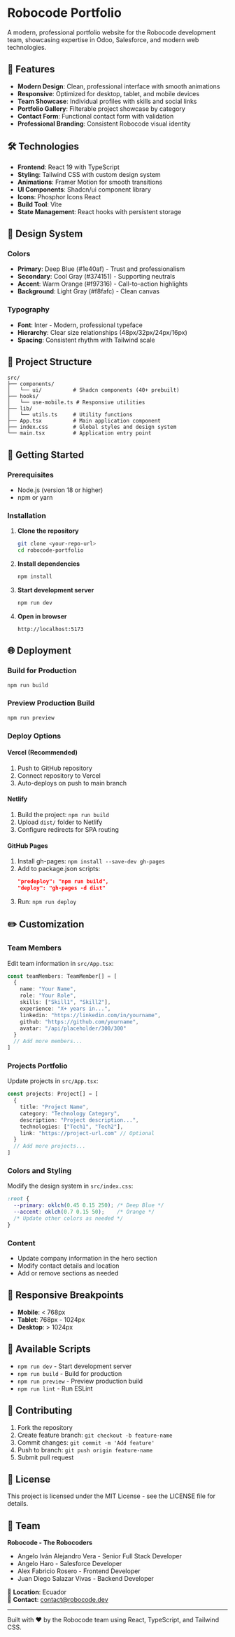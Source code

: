 # Robocode Portfolio

A modern, professional portfolio website for the Robocode development team, showcasing expertise in Odoo, Salesforce, and modern web technologies.

## 🚀 Features

- **Modern Design**: Clean, professional interface with smooth animations
- **Responsive**: Optimized for desktop, tablet, and mobile devices  
- **Team Showcase**: Individual profiles with skills and social links
- **Portfolio Gallery**: Filterable project showcase by category
- **Contact Form**: Functional contact form with validation
- **Professional Branding**: Consistent Robocode visual identity

## 🛠️ Technologies

- **Frontend**: React 19 with TypeScript
- **Styling**: Tailwind CSS with custom design system
- **Animations**: Framer Motion for smooth transitions
- **UI Components**: Shadcn/ui component library
- **Icons**: Phosphor Icons React
- **Build Tool**: Vite
- **State Management**: React hooks with persistent storage

## 🎨 Design System

### Colors
- **Primary**: Deep Blue (#1e40af) - Trust and professionalism
- **Secondary**: Cool Gray (#374151) - Supporting neutrals
- **Accent**: Warm Orange (#f97316) - Call-to-action highlights
- **Background**: Light Gray (#f8fafc) - Clean canvas

### Typography
- **Font**: Inter - Modern, professional typeface
- **Hierarchy**: Clear size relationships (48px/32px/24px/16px)
- **Spacing**: Consistent rhythm with Tailwind scale

## 📁 Project Structure

```
src/
├── components/
│   └── ui/          # Shadcn components (40+ prebuilt)
├── hooks/
│   └── use-mobile.ts # Responsive utilities
├── lib/
│   └── utils.ts     # Utility functions
├── App.tsx          # Main application component
├── index.css        # Global styles and design system
└── main.tsx         # Application entry point
```

## 🏁 Getting Started

### Prerequisites
- Node.js (version 18 or higher)
- npm or yarn

### Installation

1. **Clone the repository**
   ```bash
   git clone <your-repo-url>
   cd robocode-portfolio
   ```

2. **Install dependencies**
   ```bash
   npm install
   ```

3. **Start development server**
   ```bash
   npm run dev
   ```

4. **Open in browser**
   ```
   http://localhost:5173
   ```

## 🌐 Deployment

### Build for Production
```bash
npm run build
```

### Preview Production Build
```bash
npm run preview
```

### Deploy Options

#### Vercel (Recommended)
1. Push to GitHub repository
2. Connect repository to Vercel
3. Auto-deploys on push to main branch

#### Netlify
1. Build the project: `npm run build`
2. Upload `dist/` folder to Netlify
3. Configure redirects for SPA routing

#### GitHub Pages
1. Install gh-pages: `npm install --save-dev gh-pages`
2. Add to package.json scripts:
   ```json
   "predeploy": "npm run build",
   "deploy": "gh-pages -d dist"
   ```
3. Run: `npm run deploy`

## ✏️ Customization

### Team Members
Edit team information in `src/App.tsx`:
```typescript
const teamMembers: TeamMember[] = [
  {
    name: "Your Name",
    role: "Your Role",
    skills: ["Skill1", "Skill2"],
    experience: "X+ years in...",
    linkedin: "https://linkedin.com/in/yourname",
    github: "https://github.com/yourname",
    avatar: "/api/placeholder/300/300"
  }
  // Add more members...
]
```

### Projects Portfolio
Update projects in `src/App.tsx`:
```typescript
const projects: Project[] = [
  {
    title: "Project Name",
    category: "Technology Category",
    description: "Project description...",
    technologies: ["Tech1", "Tech2"],
    link: "https://project-url.com" // Optional
  }
  // Add more projects...
]
```

### Colors and Styling
Modify the design system in `src/index.css`:
```css
:root {
  --primary: oklch(0.45 0.15 250); /* Deep Blue */
  --accent: oklch(0.7 0.15 50);    /* Orange */
  /* Update other colors as needed */
}
```

### Content
- Update company information in the hero section
- Modify contact details and location
- Add or remove sections as needed

## 📱 Responsive Breakpoints

- **Mobile**: < 768px
- **Tablet**: 768px - 1024px  
- **Desktop**: > 1024px

## 🔧 Available Scripts

- `npm run dev` - Start development server
- `npm run build` - Build for production
- `npm run preview` - Preview production build
- `npm run lint` - Run ESLint

## 🤝 Contributing

1. Fork the repository
2. Create feature branch: `git checkout -b feature-name`
3. Commit changes: `git commit -m 'Add feature'`
4. Push to branch: `git push origin feature-name`
5. Submit pull request

## 📄 License

This project is licensed under the MIT License - see the LICENSE file for details.

## 👥 Team

**Robocode - The Robocoders**
- Angelo Iván Alejandro Vera - Senior Full Stack Developer
- Angelo Haro - Salesforce Developer  
- Alex Fabricio Rosero - Frontend Developer
- Juan Diego Salazar Vivas - Backend Developer

📍 **Location**: Ecuador  
📧 **Contact**: contact@robocode.dev

---

Built with ❤️ by the Robocode team using React, TypeScript, and Tailwind CSS.